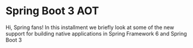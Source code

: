 # Spring Boot 3 AOT

Hi, Spring fans! In this installment we briefly look at some of the new support for building native applications in Spring Framework 6 and Spring Boot 3 
